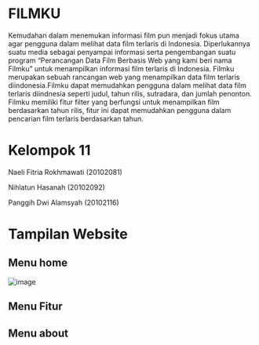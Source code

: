 # FILMKU 
Kemudahan dalam menemukan informasi film pun menjadi fokus utama agar pengguna dalam melihat data film terlaris di Indonesia. Diperlukannya suatu media sebagai penyampai informasi serta pengembangan suatu program “Perancangan Data Film Berbasis Web yang kami beri nama Filmku” untuk menampilkan informasi film terlaris di Indonesia. Filmku merupakan sebuah rancangan web yang menampilkan data film terlaris diindonesia.Filmku dapat memudahkan pengguna dalam melihat data film terlaris diindnesia seperti judul, tahun rilis, sutradara, dan jumlah penonton. Filmku memiliki fitur filter yang berfungsi untuk menampilkan film berdasarkan tahun rilis, fitur ini dapat memudahkan pengguna dalam pencarian film terlaris berdasarkan tahun.

# Kelompok 11 
Naeli Fitria Rokhmawati 		(20102081)

Nihlatun Hasanah			(20102092)

Panggih Dwi Alamsyah		(20102116)


# Tampilan Website
## Menu home
![image](https://user-images.githubusercontent.com/77493833/151206501-aa28b458-f272-4a71-9f64-f773c09183c5.png)
## Menu Fitur

## Menu about
